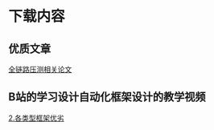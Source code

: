 # 下载内容

## 优质文章

[全链路压测相关论文](/files/osdi16-veeraraghavan.pdf)


## B站的学习设计自动化框架设计的教学视频

[2.各类型框架优劣](https://www.bilibili.com/video/BV14a4y1Z7Li/?vd_source=dfda50881c9c583b748c882e99f0fa21)

